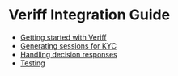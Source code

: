 # Veriff Integration Guide


- [Getting started with Veriff](docs/1-getting-started.md)
- [Generating sessions for KYC](docs/2-generating-sessions.md)
- [Handling decision responses](docs/3-handling-responses.md)
- [Testing](docs/4-testing-manual.md)


<!--

TODO: 


As far as the development project, we can think of it as three parts:
Web hook end point (HTTPS) for accepting the decisions from Veriff into your database
iOS SDK integration into your app
Android SDK integration into your app
Please let me know the contact info of your developer, and I can start sending materials for the technical integration!


Flow of information
what we capture
decisions out
events out
Try it out with email
Web hooks
Web integration
Mobile Web integration
Android SDK integration
iOS SDK integration
API upload integration



Customisation
iframe
styling
localization
Testing
Preparing for live


-->

